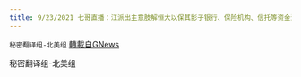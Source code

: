 ```yaml
---
title: 9/23/2021 七哥直播：江派出主意肢解恒大以保其影子银行、保险机构、信托等资金池
---
```

`秘密翻译组-北美组` [轉載自GNews](https://gnews.org/zh-hans/1552493/)

秘密翻译组-北美组
